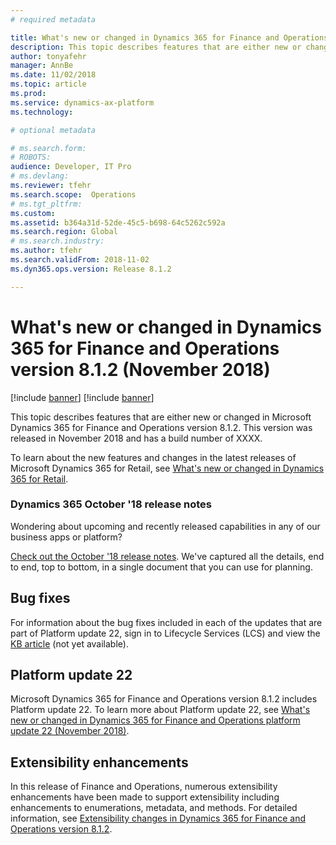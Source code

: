 ```yaml
---
# required metadata

title: What's new or changed in Dynamics 365 for Finance and Operations version 8.1.2 (November 2018)
description: This topic describes features that are either new or changed in Dynamics 365 for Finance and Operations version 8.1.2. This version was released in November 2018.
author: tonyafehr
manager: AnnBe
ms.date: 11/02/2018
ms.topic: article
ms.prod: 
ms.service: dynamics-ax-platform
ms.technology: 

# optional metadata

# ms.search.form: 
# ROBOTS: 
audience: Developer, IT Pro
# ms.devlang: 
ms.reviewer: tfehr
ms.search.scope:  Operations
# ms.tgt_pltfrm: 
ms.custom: 
ms.assetid: b364a31d-52de-45c5-b698-64c5262c592a
ms.search.region: Global
# ms.search.industry: 
ms.author: tfehr
ms.search.validFrom: 2018-11-02 
ms.dyn365.ops.version: Release 8.1.2

---
```

# What's new or changed in Dynamics 365 for Finance and Operations version 8.1.2 (November 2018)

[!include [banner](../includes/banner.md)]
[!include [banner](../includes/preview-banner.md)]

This topic describes features that are either new or changed in Microsoft Dynamics 365 for Finance and Operations version 8.1.2. This version was released in November 2018 and has a build number of XXXX.

To learn about the new features and changes in the latest releases of Microsoft Dynamics 365 for Retail, see [What's new or changed in Dynamics 365 for Retail](https://docs.microsoft.com/en-us/dynamics365/unified-operations/retail/get-started/whats-new).

### Dynamics 365 October '18 release notes
Wondering about upcoming and recently released capabilities in any of our business apps or platform? 

[Check out the October '18 release notes](https://go.microsoft.com/fwlink/?linkid=870424). We've captured all the details, end to end, top to bottom, in a single document that you can use for planning. 

## Bug fixes
For information about the bug fixes included in each of the updates that are part of Platform update 22, sign in to Lifecycle Services (LCS) and view the [KB article](https://go.microsoft.com/fwlink/?linkid=2037783) (not yet available).

## Platform update 22
Microsoft Dynamics 365 for Finance and Operations version 8.1.2 includes Platform update 22. To learn more about Platform update 22, see 
[What's new or changed in Dynamics 365 for Finance and Operations platform update 22 (November 2018)](whats-new-platform-update-22.md).

## Extensibility enhancements
In this release of Finance and Operations, numerous extensibility enhancements have been made to support extensibility including enhancements to enumerations, metadata, and methods. For detailed information, see [Extensibility changes in Dynamics 365 for Finance and Operations version 8.1.2](../../dev-itpro/extensibility/extensibility-changes-812.md).
